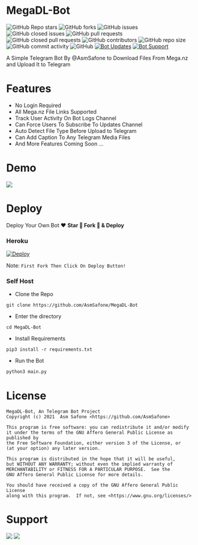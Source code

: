 # MegaDL-Bot
![GitHub Repo stars](https://img.shields.io/github/stars/AsmSafone/MegaDL-Bot?color=blue&style=flat)
![GitHub forks](https://img.shields.io/github/forks/AsmSafone/MegaDL-Bot?color=green&style=flat)
![GitHub issues](https://img.shields.io/github/issues/AsmSafone/MegaDL-Bot)
![GitHub closed issues](https://img.shields.io/github/issues-closed/AsmSafone/MegaDL-Bot)
![GitHub pull requests](https://img.shields.io/github/issues-pr/AsmSafone/MegaDL-Bot)
![GitHub closed pull requests](https://img.shields.io/github/issues-pr-closed/AsmSafone/MegaDL-Bot)
![GitHub contributors](https://img.shields.io/github/contributors/AsmSafone/MegaDL-Bot?style=flat)
![GitHub repo size](https://img.shields.io/github/repo-size/AsmSafone/MegaDL-Bot?color=red)
![GitHub commit activity](https://img.shields.io/github/commit-activity/m/AsmSafone/MegaDL-Bot)
![GitHub](https://img.shields.io/github/license/AsmSafone/MegaDL-Bot)
[![Bot Updates](https://img.shields.io/badge/MegaDL-Bot%20Updates-blue)](https://t.me/AsmSafone)
[![Bot Support](https://img.shields.io/badge/MegaDL-Bot%20Support%20Group-blue)](https://t.me/AsmSupport)

A Simple Telegram Bot By @AsmSafone to Download Files From Mega.nz and Upload It to Telegram

# Features
- No Login Required
- All Mega.nz File Links Supported
- Track User Activity On Bot Logs Channel
- Can Force Users To Subscribe To Updates Channel
- Auto Detect File Type Before Upload to Telegram
- Can Add Caption To Any Telegram Media Files
- And More Features Coming Soon ...

# Demo 
<a href="https://t.me/Mega_DLRobot"><img src="https://img.shields.io/badge/MegaDL_Bot-2cb6e0?style=for-the-badge&logo=telegram&logoColor=white"></a>

# Deploy
Deploy Your Own Bot ♥️ **Star 🌟 Fork 🍴 & Deploy**

### Heroku
[![Deploy](https://www.herokucdn.com/deploy/button.svg)](https://heroku.com/deploy)

Note: `First Fork Then Click On Deploy Button!`

### Self Host

- Clone the Repo
```
git clone https://github.com/AsmSafone/MegaDL-Bot
```
- Enter the directory
```
cd MegaDL-Bot
```
- Install Requirements
```
pip3 install -r requirements.txt
```
- Run the Bot
```
python3 main.py
```

# License
```
MegaDL-Bot, An Telegram Bot Project
Copyright (c) 2021  Asm Safone <https://github.com/AsmSafone>

This program is free software: you can redistribute it and/or modify
it under the terms of the GNU Affero General Public License as published by
the Free Software Foundation, either version 3 of the License, or
(at your option) any later version.

This program is distributed in the hope that it will be useful,
but WITHOUT ANY WARRANTY; without even the implied warranty of
MERCHANTABILITY or FITNESS FOR A PARTICULAR PURPOSE.  See the
GNU Affero General Public License for more details.

You should have received a copy of the GNU Affero General Public License
along with this program.  If not, see <https://www.gnu.org/licenses/>
```

# Support 
<a href="https://t.me/safothebot"><img src="https://img.shields.io/badge/Support_Group-2cb6e0?style=for-the-badge&logo=telegram&logoColor=white"></a> <a href="https://t.me/AsmSafone"><img src="https://img.shields.io/badge/Updates_Channel-2cb6e0?style=for-the-badge&logo=telegram&logoColor=white"></a>

